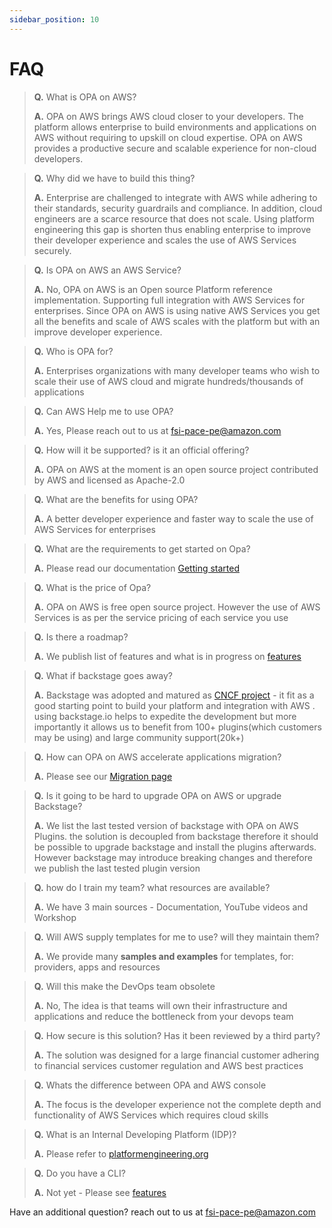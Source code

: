```yaml
---
sidebar_position: 10
---
```


# FAQ

> **Q.** What is OPA on AWS?
> 
> **A.** OPA on AWS brings AWS cloud closer to your developers. The platform allows enterprise to build environments and applications on AWS without requiring to upskill on cloud expertise. OPA on AWS provides a productive secure and scalable experience for non-cloud developers.


> **Q.**  Why did we have to build this thing?
> 
> **A.**  Enterprise are challenged to integrate with AWS while adhering to their standards, security guardrails and compliance. In addition, cloud engineers are a scarce resource that does not scale. Using platform engineering this gap is shorten thus enabling enterprise to improve their developer experience and scales the use of AWS Services securely.


> **Q.** Is OPA on AWS an AWS Service?
> 
> **A.** No, OPA on AWS is an Open source Platform reference implementation. Supporting full integration with AWS Services for enterprises. Since OPA on AWS is using native AWS Services you get all the benefits and scale of AWS scales with the platform but with an improve developer experience. 


> **Q.** Who is OPA for?
> 
> **A.** Enterprises organizations with many developer teams who wish to scale their use of AWS cloud and migrate hundreds/thousands of applications


> **Q.** Can AWS Help me to use OPA?
> 
> **A.** Yes, Please reach out to us at fsi-pace-pe@amazon.com


> **Q.** How will it be supported? is it an official offering?
> 
> **A.** OPA on AWS at the moment is an open source project contributed by AWS and licensed as  Apache-2.0


> **Q.** What are the benefits for using OPA?
> 
> **A.** A better developer experience and faster way to scale the use of AWS Services for enterprises


> **Q.** What are the requirements to get started on Opa?
> 
> **A.** Please read our documentation [Getting started](docs/category/getting-started)


> **Q.** What is the price of Opa?
> 
> **A.** OPA on AWS is free open source project. However the use of AWS Services is as per the service pricing of each service you use


> **Q.** Is there a roadmap?
> 
> **A.** We publish list of features and what is in progress on [features](docs/features)


> **Q.** What if backstage goes away? 
> 
> **A.** Backstage was adopted and matured as [CNCF project](https://www.cncf.io/projects/backstage/) - it fit as a good starting point to build your platform and integration with AWS . using backstage.io helps to expedite the development but more importantly it allows us to benefit from 100+ plugins(which customers may be using) and large community support(20k+)


> **Q.** How can OPA on AWS accelerate applications migration?
> 
> **A.** Please see our [Migration page](docs/category/migrations) 


> **Q.** Is it going to be hard to upgrade OPA on AWS or upgrade Backstage?
> 
> **A.** We list the last tested version of backstage with OPA on AWS Plugins. the solution is decoupled from backstage therefore it should be possible to upgrade backstage and install the plugins afterwards. However backstage may introduce breaking changes and therefore we publish the last tested plugin version


> **Q.** how do I train my team? what resources are available?
> 
> **A.** We have 3 main sources - Documentation, YouTube videos and Workshop


> **Q.** Will AWS supply templates for me to use? will they maintain them?
> 
> **A.** We provide many **samples and examples** for templates, for: providers, apps and resources


> **Q.** Will this make the DevOps team obsolete 
> 
> **A.** No, The idea is that teams will own their infrastructure and applications and reduce the bottleneck from your devops team

> **Q.** How secure is this solution?  Has it been reviewed by a third party?
> 
> **A.** The solution was designed for a large financial customer adhering to financial services customer regulation and AWS best practices

> **Q.** Whats the difference between OPA and AWS console
> 
> **A.** The focus is the developer experience not the complete depth and functionality of AWS Services which requires cloud skills


> **Q.** What is an Internal Developing Platform (IDP)?
> 
> **A.** Please refer to [platformengineering.org](https://platformengineering.org/blog/internal-developer-platforms-from-idea-to-reality)


> **Q.** Do you have a CLI?
> 
> **A.** Not yet - Please see [features](docs/features)

Have an additional question? reach out to us at fsi-pace-pe@amazon.com